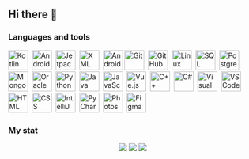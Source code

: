 ## Hi there 👋

### Languages and tools
<img src="https://cdn.jsdelivr.net/gh/devicons/devicon/icons/kotlin/kotlin-original.svg" title="Kotlin" width="40" height="40"/>  
<img src="https://cdn.jsdelivr.net/gh/devicons/devicon/icons/android/android-original.svg" title="Android" width="40" height="40"/>  
<img src="https://cdn.jsdelivr.net/gh/devicons/devicon/icons/jetpackcompose/jetpackcompose-original.svg" title="Jetpack Compose" width="40" height="40"/> 
<img src="https://cdn.jsdelivr.net/gh/devicons/devicon/icons/xml/xml-original.svg" title="XML" width="40" height="40"/>  
<img src="https://cdn.jsdelivr.net/gh/devicons/devicon/icons/androidstudio/androidstudio-original.svg" title="Android Studio" width="40" height="40"/>
<img src="https://cdn.jsdelivr.net/gh/devicons/devicon/icons/git/git-plain.svg" title="Git" width="40" height="40"/>  
<img src="https://cdn.jsdelivr.net/gh/devicons/devicon/icons/github/github-original.svg" title="GitHub" width="40" height="40"/>  
<img src="https://cdn.jsdelivr.net/gh/devicons/devicon/icons/linux/linux-original.svg" title="Linux" width="40" height="40"/>  
<img src="https://cdn.jsdelivr.net/gh/devicons/devicon/icons/sqlite/sqlite-original.svg" title="SQL" width="40" height="40"/>  
<img src="https://cdn.jsdelivr.net/gh/devicons/devicon/icons/postgresql/postgresql-original.svg" title="PostgreSQL" width="40" height="40"/>  
<img src="https://cdn.jsdelivr.net/gh/devicons/devicon/icons/mongodb/mongodb-original.svg" title="MongoDB" width="40" height="40"/> 
<img src="https://cdn.jsdelivr.net/gh/devicons/devicon/icons/oracle/oracle-original.svg" title="Oracle" width="40" height="40"/>  
<img src="https://cdn.jsdelivr.net/gh/devicons/devicon/icons/python/python-original.svg" title="Python" width="40" height="40"/>  
<img src="https://cdn.jsdelivr.net/gh/devicons/devicon/icons/java/java-original.svg" title="Java" width="40" height="40"/>  
<img src="https://cdn.jsdelivr.net/gh/devicons/devicon/icons/javascript/javascript-original.svg" title="JavaScript" width="40" height="40"/>  
<img src="https://cdn.jsdelivr.net/gh/devicons/devicon/icons/vuejs/vuejs-original.svg" title="Vue.js" width="40" height="40"/>  
<img src="https://cdn.jsdelivr.net/gh/devicons/devicon/icons/cplusplus/cplusplus-original.svg" title="C++" width="40" height="40"/>  
<img src="https://cdn.jsdelivr.net/gh/devicons/devicon/icons/csharp/csharp-original.svg" title="C#" width="40" height="40"/>  
<img src="https://cdn.jsdelivr.net/gh/devicons/devicon/icons/visualstudio/visualstudio-plain.svg" title="Visual Studio" width="40" height="40"/> 
<img src="https://cdn.jsdelivr.net/gh/devicons/devicon/icons/vscode/vscode-original.svg" title="VS Code" width="40" height="40"/> 
<img src="https://cdn.jsdelivr.net/gh/devicons/devicon/icons/html5/html5-original.svg" title="HTML" width="40" height="40"/> 
<img src="https://cdn.jsdelivr.net/gh/devicons/devicon/icons/css3/css3-original.svg" title="CSS" width="40" height="40"/>  
<img src="https://cdn.jsdelivr.net/gh/devicons/devicon/icons/intellij/intellij-original.svg" title="IntelliJ IDEA" width="40" height="40"/>  
<img src="https://cdn.jsdelivr.net/gh/devicons/devicon/icons/pycharm/pycharm-original.svg" title="PyCharm" width="40" height="40"/>  
<img src="https://cdn.jsdelivr.net/gh/devicons/devicon/icons/photoshop/photoshop-plain.svg" title="Photoshop" width="40" height="40"/>  
<img src="https://cdn.jsdelivr.net/gh/devicons/devicon/icons/figma/figma-original.svg" title="Figma" width="40" height="40"/>  

### My stat
<div id="stat" align="center">
  <img src="http://github-profile-summary-cards.vercel.app/api/cards/profile-details?username=ChristielBel&theme=gotham" />
  <img src="http://github-profile-summary-cards.vercel.app/api/cards/repos-per-language?username=ChristielBel&theme=gotham" />
  <img src="http://github-profile-summary-cards.vercel.app/api/cards/most-commit-language?username=ChristielBel&theme=gotham"/>
</div>

<!--
**ChristielBel/ChristielBel** is a ✨ _special_ ✨ repository because its `README.md` (this file) appears on your GitHub profile.

Here are some ideas to get you started:

- 🔭 I’m currently working on ...
- 🌱 I’m currently learning ...
- 👯 I’m looking to collaborate on ...
- 🤔 I’m looking for help with ...
- 💬 Ask me about ...
- 📫 How to reach me: ...
- 😄 Pronouns: ...
- ⚡ Fun fact: ...
-->
